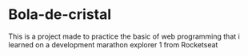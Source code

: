 # Bola-de-cristal
This is a project made to practice the basic of web programming that i learned on a development marathon explorer 1 from Rocketseat
